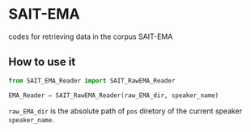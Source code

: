 # SAIT-EMA
codes for retrieving data in the corpus SAIT-EMA

## How to use it

```Python
from SAIT_EMA_Reader import SAIT_RawEMA_Reader

EMA_Reader = SAIT_RawEMA_Reader(raw_EMA_dir, speaker_name)
```

`raw_EMA_dir` is the absolute path of `pos` diretory of the current speaker `speaker_name`.